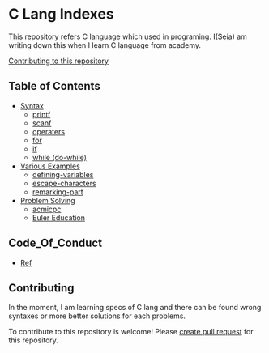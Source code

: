 # C Lang Indexes
This repository refers C language which used in programing.
I(Seia) am writing down this when I learn C language from academy.

[Contributing to this repository](#contributing)

## Table of Contents

- [Syntax](/syntax)
  - [printf](/syntax/printf.cpp)
  - [scanf](/syntax/scanf.cpp)
  - [operaters](/syntax/operaters.cpp)
  - [for](/syntax/for.cpp)
  - [if](/syntax/if.cpp)
  - [while (do-while)](/syntax/while.cpp)
- [Various Examples](/various-examples)
  - [defining-variables](/various-examples/defining-variables.cpp)
  - [escape-characters](/various-examples/escape-characters.cpp)
  - [remarking-part](/various-examples/remarking-part.cpp)
- [Problem Solving](/aps)
  - [acmicpc](/aps/bj)
  - [Euler Education](/aps/ee)

## Code_Of_Conduct

- [Ref](/CODE_OF_CONDUCT.md)

## Contributing

In the moment, I am learning specs of C lang and there can be found wrong syntaxes or more better solutions for each problems.

To contribute to this repository is welcome!
Please [create pull request](../../pulls) for this repository.
